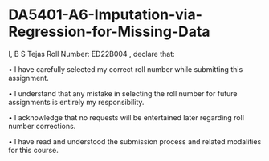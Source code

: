 # DA5401-A6-Imputation-via-Regression-for-Missing-Data

I, B S Tejas Roll Number: ED22B004 , declare that:

• I have carefully selected my correct roll number while submitting this assignment.

• I understand that any mistake in selecting the roll number for future assignments is entirely my responsibility.

• I acknowledge that no requests will be entertained later regarding roll number corrections.

• I have read and understood the submission process and related modalities for this course.
